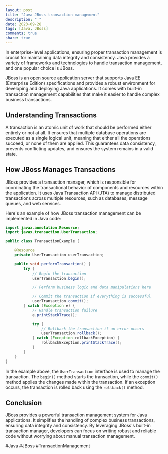```yaml
---
layout: post
title: "Java JBoss transaction management"
description: " "
date: 2023-09-28
tags: [Java, JBoss]
comments: true
share: true
---
```


In enterprise-level applications, ensuring proper transaction management is crucial for maintaining data integrity and consistency. Java provides a variety of frameworks and technologies to handle transaction management, and one popular choice is JBoss.

JBoss is an open source application server that supports Java EE (Enterprise Edition) specifications and provides a robust environment for developing and deploying Java applications. It comes with built-in transaction management capabilities that make it easier to handle complex business transactions.

## Understanding Transactions

A transaction is an atomic unit of work that should be performed either entirely or not at all. It ensures that multiple database operations are executed as a single logical unit, meaning that either all the operations succeed, or none of them are applied. This guarantees data consistency, prevents conflicting updates, and ensures the system remains in a valid state.

## How JBoss Manages Transactions

JBoss provides a transaction manager, which is responsible for coordinating the transactional behavior of components and resources within the application. It uses Java Transaction API (JTA) to manage distributed transactions across multiple resources, such as databases, message queues, and web services.

Here's an example of how JBoss transaction management can be implemented in Java code:

```java
import javax.annotation.Resource;
import javax.transaction.UserTransaction;

public class TransactionExample {

    @Resource
    private UserTransaction userTransaction;

    public void performTransaction() {
        try {
            // Begin the transaction
            userTransaction.begin();

            // Perform business logic and data manipulations here

            // Commit the transaction if everything is successful
            userTransaction.commit();
        } catch (Exception e) {
            // Handle transaction failure
            e.printStackTrace();

            try {
                // Rollback the transaction if an error occurs
                userTransaction.rollback();
            } catch (Exception rollbackException) {
                rollbackException.printStackTrace();
            }
        }
    }
}
```

In the example above, the `UserTransaction` interface is used to manage the transaction. The `begin()` method starts the transaction, while the `commit()` method applies the changes made within the transaction. If an exception occurs, the transaction is rolled back using the `rollback()` method.

## Conclusion

JBoss provides a powerful transaction management system for Java applications. It simplifies the handling of complex business transactions, ensuring data integrity and consistency. By leveraging JBoss's built-in transaction manager, developers can focus on writing robust and reliable code without worrying about manual transaction management.

#Java #JBoss #TransactionManagement